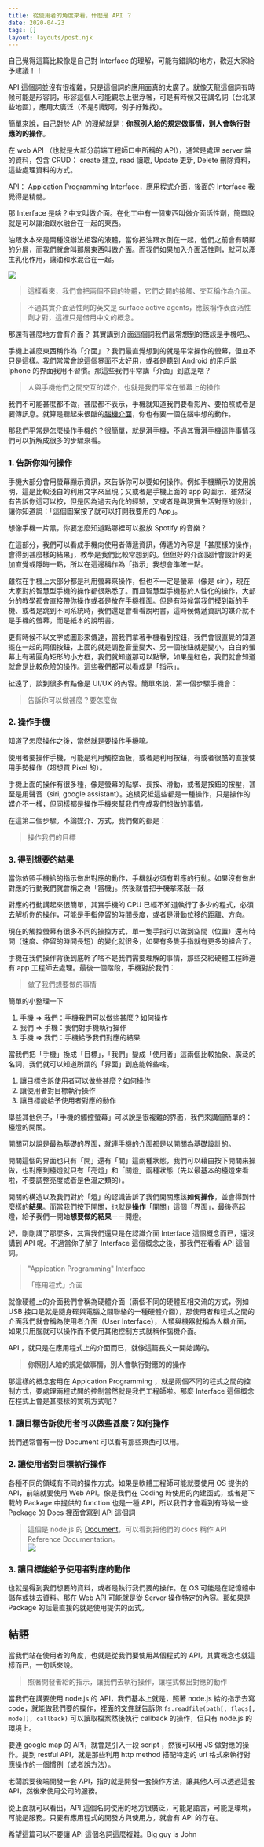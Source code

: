 ```yaml
---
title: 從使用者的角度來看，什麼是 API ？
date: 2020-04-23
tags: []
layout: layouts/post.njk
---
```


自己覺得這篇比較像是自己對 Interface 的理解，可能有錯誤的地方，歡迎大家給予建議！！

API 這個詞並沒有很複雜，只是這個詞的應用面真的太廣了。就像天龍這個詞有時候可能是形容詞，形容這個人可能觀念上很浮奢，可是有時候又在講名詞（台北某些地區），應用太廣泛（不是引戰阿，例子好難找）。

簡單來說，自己對於 API 的理解就是：**你照別人給的規定做事情，別人會執行對應的的操作**。

在 web API （也就是大部分前端工程師口中所稱的 API），通常是處理 server 端的資料，包含 CRUD： create 建立, read 讀取, Update 更新, Delete 刪除資料，這些處理資料的方式。

API： Appication Programming Interface，應用程式介面，後面的 Interface 我覺得是精髓。

那 Interface 是啥？中文叫做介面。在化工中有一個東西叫做介面活性劑，簡單說就是可以讓油跟水融合在一起的東西。

油跟水本來是兩種沒辦法相容的液體，當你把油跟水倒在一起，他們之前會有明顯的分層，而我們就會叫那層東西叫做介面。而我們如果加入介面活性劑，就可以產生乳化作用，讓油和水混合在一起。

![](https://i.imgur.com/nVlHd7X.jpg)

> 這樣看來，我們會把兩個不同的物體，它們之間的接觸、交互稱作為介面。

> 不過其實介面活性劑的英文是 surface active agents，應該稱作表面活性劑才對，這裡只是借用中文的概念。

那還有甚麼地方會有介面？ 其實講到介面這個詞我們最常想到的應該是手機吧。、

手機上甚麼東西稱作為「介面」？我們最直覺想到的就是平常操作的螢幕，但並不只是這樣。我們常常會說這個界面不太好用，或者是聽到 Android 的用戶說 Iphone 的界面我用不習慣。那這些我們平常講「介面」到底是啥？

> 人與手機他們之間交互的媒介，也就是我們平常在螢幕上的操作

我們不可能甚麼都不做，甚麼都不表示，手機就知道我們要看影片、要拍照或者是要傳訊息。就算是聽起來很酷的[腦機介面](https://zh.wikipedia.org/wiki/%E8%84%91%E6%9C%BA%E6%8E%A5%E5%8F%A3)，你也有要一個在腦中想的動作。

那我們平常是怎麼操作手機的？很簡單，就是滑手機，不過其實滑手機這件事情我們可以拆解成很多的步驟來看。

### 1. 告訴你如何操作
手機大部分會用螢幕顯示資訊，來告訴你可以要如何操作。例如手機顯示的使用說明，這是比較淺白的利用文字來呈現；又或者是手機上面的 app 的圖示，雖然沒有告訴你這可以按，但是因為過去內化的經驗，又或者是與現實生活對應的設計，讓你知道說：「這個圖案按了就可以打開我要用的 App」。

想像手機一片黑，你要怎麼知道點哪裡可以撥放 Spotify 的音樂？

在這部分，我們可以看成手機向使用者傳遞資訊，傳遞的內容是「甚麼樣的操作，會得到甚麼樣的結果」，教學是我們比較常想到的。但但好的介面設計會設計的更加直覺或隱晦一點，所以在這邊稱作為「指示」我想會準確一點。

雖然在手機上大部分都是利用螢幕來操作，但也不一定是螢幕（像是 siri），現在大家對於智慧型手機的操作都很熟悉了。而且智慧型手機基於人性化的操作，大部分的教學都會直接帶你操作或者是放在手機裡面。但是有時候當我們摸到新的手機、或者是跳到不同系統時，我們還是會看看說明書，這時候傳遞資訊的媒介就不是手機的螢幕，而是紙本的說明書。

更有時候不以文字或圖形來傳達，當我們拿著手機看到按鈕，我們會很直覺的知道擺在一起的兩個按鈕，上面的就是調整音量變大、另一個按鈕就是變小。白白的螢幕上有著圓角矩形的小方框，我們就知道那可以點擊，如果是紅色，我們就會知道就會是比較危險的操作。這些我們都可以看成是「指示」。

扯遠了，談到很多有點像是 UI/UX 的內容。簡單來說，第一個步驟手機會：

> 告訴你可以做甚麼？要怎麼做

### 2. 操作手機
知道了怎麼操作之後，當然就是要操作手機嘛。

使用者要操作手機，可能是利用觸控面板，或者是利用按鈕，有或者很酷的直接使用手勢操作（超想買 Pixel 的）。

手機上面的操作有很多種，像是螢幕的點擊、長按、滑動，或者是按鈕的按壓，甚至是用聲音（siri, google assistant）。追根究柢這些都是一種操作，只是操作的媒介不一樣，但同樣都是操作手機來幫我們完成我們想做的事情。

在這第二個步驟。不論媒介、方式，我們做的都是：

> 操作我們的目標

### 3. 得到想要的結果

當你依照手機給的指示做出對應的動作，手機就必須有對應的行動。如果沒有做出對應的行動我們就會稱之為「當機」。~~然後就會把手機拿來敲一敲~~

對應的行動講起來很簡單，其實手機的 CPU 已經不知道執行了多少的程式，必須去解析你的操作，可能是手指停留的時間長度，或者是滑動位移的距離、方向。

現在的觸控螢幕有很多不同的操控方式，單一隻手指可以做到空間（位置）還有時間（速度、停留的時間長短）的變化就很多，如果有多隻手指就有更多的組合了。

手機在我們操作背後到底幹了啥不是我們需要理解的事情，那些交給硬體工程師還有 app 工程師去處理。最後一個階段，手機對於我們：

> 做了我們想要做的事情

簡單的小整理一下

1. 手機 => 我們：手機我們可以做些甚麼？如何操作
2. 我們 => 手機：我們對手機執行操作
3. 手機 => 我們：手機給予我們對應的結果

當我們把「手機」換成「目標」，「我們」變成「使用者」這兩個比較抽象、廣泛的名詞，我們就可以知道所謂的「界面」到底能幹些啥。

1. 讓目標告訴使用者可以做些甚麼？如何操作
2. 讓使用者對目標執行操作
3. 讓目標能給予使用者對應的動作

舉些其他例子，「手機的觸控螢幕」可以說是很複雜的界面，我們來講個簡單的：檯燈的開關。

開關可以說是最為基礎的界面，就連手機的介面都是以開關為基礎設計的。

開關這個的界面也只有「開」還有「關」這兩種狀態，我們可以藉由按下開關來操做，也對應到檯燈就只有「亮燈」和「關燈」兩種狀態（先以最基本的檯燈來看啦，不要調整亮度或者是色溫之類的）。

開關的構造以及我們對於「燈」的認識告訴了我們開關應該**如何操作**，並會得到什麼樣的**結果**。而當我們按下開關，也就是**操作**「開關」這個「界面」，最後亮起燈，給予我們一開始**想要做的結果**－－開燈。

好，剛剛講了那麼多，其實我們還只是在認識介面 Interface 這個概念而已，還沒講到 API 呢。不過當你了解了 Interface 這個概念之後，那我們在看看 API 這個詞。

> "Appication Programming" Interface  
> 
>「應用程式」介面

就像硬體上的介面我們會稱為硬體介面（兩個不同的硬體互相交流的方式，例如 USB 接口是就是隨身碟與電腦之間聯絡的一種硬體介面），那使用者和程式之間的介面我們就會稱為使用者介面（User Interface），人類與機器就稱為人機介面，如果只用腦就可以操作而不使用其他控制方式就稱作腦機介面。

API ，就只是在應用程式上的介面而已，就像這篇長文一開始講的。

> **你照別人給的規定做事情，別人會執行對應的的操作**

那這樣的概念套用在 Appication Programming ，就是兩個不同的程式之間的控制方式，要處理兩程式間的控制當然就是我們工程師啦。那麼 Interface 這個概念在程式上會是甚麼樣的實現方式呢？

### 1. 讓目標告訴使用者可以做些甚麼？如何操作  

我們通常會有一份 Document 可以看有那些東西可以用。
### 2. 讓使用者對目標執行操作
各種不同的領域有不同的操作方式。如果是軟體工程師可能就要使用 OS 提供的 API，前端就要使用 Web API。像是我們在 Coding 時使用的內建函式，或者是下載的 Package 中提供的 function 也是一種 API，所以我們才會看到有時候一些 Package 的 Docs 裡面會寫到 API 這個詞

> 這個是 node.js 的 [Document](https://nodejs.org/en/docs/)，可以看到把他們的 docs 稱作 API Reference Documentation。  
> ![](https://i.imgur.com/bLG3dTh.png)

### 3. 讓目標能給予使用者對應的動作  
也就是得到我們想要的資料，或者是執行我們要的操作。在 OS 可能是在記憶體中儲存或抹去資料。那在 Web API 可能就是從 Server 操作特定的內容。那如果是 Package 的話最直接的就是使用提供的函式。


## 結語

當我們站在使用者的角度，也就是從我們要使用某個程式的 API，其實概念也就這樣而已，一句話來說。

> 照著開發者給的指示，讓我們去執行操作，讓程式做出對應的動作

當我們在講要使用 node.js 的 API，我們基本上就是，照著 node.js 給的指示去寫 code，就能做我們要的操作，裡面的[文件](https://nodejs.org/docs/latest-v13.x/api/fs.html#fs_fs_open_path_flags_mode_callback)就告訴你 `fs.readfile(path[, flags[, mode]], callback)` 可以讀取檔案然後執行 callback 的操作，但只有 node.js 的環境上。

要連 google map 的 API，就會是引入一段 script ，然後可以用 JS 做對應的操作。提到 restful API，就是那些利用 http method 搭配特定的 url 格式來執行對應操作的一個慣例（或者說方法）。

老闆說要後端開發一套 API，指的就是開發一套操作方法，讓其他人可以透過這套 API，然後來使用公司的服務。

從上面就可以看出，API 這個名詞使用的地方很廣泛，可能是語言，可能是環境，可能是服務。只要有應用程式的開發方與使用方，就會有 API 的存在。

希望這篇可以不要讓 API 這個名詞這麼複雜。Big guy is John







